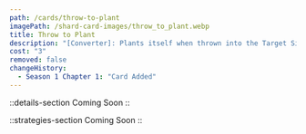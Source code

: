 ```yaml
---
path: /cards/throw-to-plant
imagePath: /shard-card-images/throw_to_plant.webp
title: Throw to Plant
description: "[Converter]: Plants itself when thrown into the Target Site."
cost: "3"
removed: false
changeHistory:
  - Season 1 Chapter 1: "Card Added"
---
```


::details-section
Coming Soon
::

::strategies-section
Coming Soon
::
